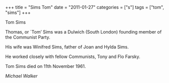 +++
title = "Sims Tom"
date = "2011-01-27"
categories = ["s"]
tags = ["tom", "sims"]
+++

Tom Sims

Thomas, or \`Tom’ Sims was a Dulwich (South London) founding member of the Communist Party.

His wife was Winifred Sims, father of Joan and Hylda Sims.

He worked closely with fellow Communists, Tony and Flo Farsky.

Tom Sims died on 11th November 1961.

  
_Michael Walker_
